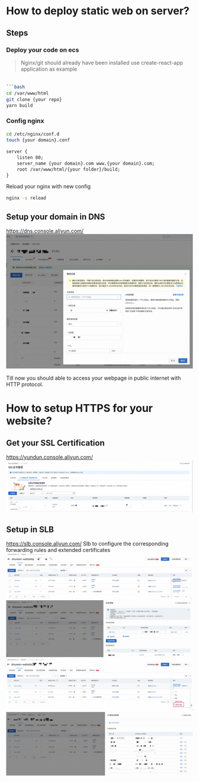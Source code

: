 # How to deploy static web on server?

## Steps

### Deploy your code on ecs

> Nginx/git should already have been installed
> use create-react-app application as example

````bash

```bash
cd /var/www/html
git clone {your repo}
yarn build
````

### Config nginx

```bash
cd /etc/nginx/conf.d
touch {your domain}.conf
```

```nginx
server {
    listen 80;
    server_name {your domain}.com www.{your domain}.com;
    root /var/www/html/{your folder}/build;
}
```

Reload your nginx with new config

```bash
nginx -s reload
```

## Setup your domain in DNS
https://dns.console.aliyun.com/
![alt text](image-8.png)

Till now you should able to access your webpage in public internet with HTTP protocol.

# How to setup HTTPS for your website?

## Get your SSL Certification
https://yundun.console.aliyun.com/
![alt text](image-9.png)

## Setup in SLB
https://slb.console.aliyun.com/
Slb to configure the corresponding forwarding rules and extended certificates
![alt text](image-12.png)
![alt text](image-13.png)
![alt text](image-11.png)
![alt text](image-10.png)
